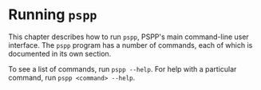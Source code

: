 # Running `pspp`

This chapter describes how to run `pspp`, PSPP's main command-line
user interface.  The `pspp` program has a number of commands, each of
which is documented in its own section.

To see a list of commands, run `pspp --help`.  For help with a
particular command, run `pspp <command> --help`.
